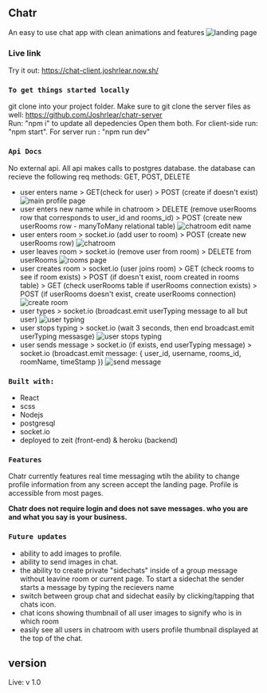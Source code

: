## Chatr

An easy to use chat app with clean animations and features
![landing page](src/images/landing-page.png)

### Live link
Try it out: https://chat-client.joshrlear.now.sh/

### `To get things started locally`

git clone into your project folder. Make sure to git clone the server files as well: https://github.com/Joshrlear/chatr-server<br>
Run: "npm i" to update all depedencies
Open them both. For client-side run: "npm start". For server run : "npm run dev"

### `Api Docs`

No external api. All api makes calls to postgres database.
the database can recieve the following req methods: GET, POST, DELETE

- user enters name > GET(check for user) > POST (create if doesn't exist)
![main profile page](src/images/main-profile-page.png)
- user enters new name while in chatroom > DELETE (remove userRooms row that corresponds to user_id and rooms_id) > POST (create new userRooms row - manyToMany relational table)
![chatroom edit name](src/images/chatroom-new-name.png)
- user enters room > socket.io (add user to room) > POST (create new userRooms row)
![chatroom](src/images/profile-overlay.png)
- user leaves room > socket.io (remove user from room) > DELETE from userRooms
![rooms page](src/images/rooms-page.png)
- user creates room > socket.io (user joins room) > GET (check rooms to see if room exists) > POST (if doesn't exist, room created in rooms table) > GET (check userRooms table if userRooms connection exists) > POST (if userRooms doesn't exist, create userRooms connection)
![create room](src/images/create-room.png)
- user types > socket.io (broadcast.emit userTyping message to all but user)
![user typing](src/images/user-typing.png)
- user stops typing > socket.io (wait 3 seconds, then end broadcast.emit userTyping messasge)
![user stops typing](src/images/message-preview.png)
- user sends message > socket.io (if exists, end userTyping message) > socket.io (broadcast.emit message: { user_id, username, rooms_id, roomName, timeStamp })
![send message](src/images/word-wrap.png)

### `Built with:`

- React
- scss
- Nodejs
- postgresql
- socket.io
- deployed to zeit (front-end) & heroku (backend)

### `Features`

Chatr currently features real time messaging wtih the ability to 
change profile information from any screen accept the landing page.
Profile is accessible from most pages.

**Chatr does not require login and does not save messages. who you are**
**and what you say is your business.**

### `Future updates`

- ability to add images to profile.
- ability to send images in chat.
- the ability to create private "sidechats" inside of a group message without leavine room or current page.
To start a sidechat the sender starts a message by typing the recievers name
- switch between group chat and sidechat easily by clicking/tapping that chats icon.
- chat icons showing thumbnail of all user images to signify who is in which room
- easily see all users in chatroom with users profile thumbnail displayed at the top
of the chat.

## version

Live: v 1.0